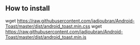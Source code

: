 ## How to install

wget https://raw.githubusercontent.com/jadjoubran/Android-Toast/master/dist/android_toast.min.css
wget https://raw.githubusercontent.com/jadjoubran/Android-Toast/master/dist/android_toast.min.js
